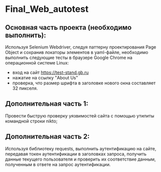 # Final_Web_autotest
## Основная часть проекта (необходимо выполнить):

Используя Selenium Webdriver, следуя паттерну проектирования Page Object и сохранив локаторы элементов в yaml-файле, необходимо выполнить следующие тесты в браузере Google Chrome на операционной системе Linux:
- вход на сайт https://test-stand.gb.ru
- нажатие на ссылку "About Us"
- проверка, что размер шрифта в заголовке нового окна составляет 32 пикселя.

## Дополнительная часть 1:
Провести быструю проверку уязвимостей сайта с помощью утилиты командной строки nikto;

## Дополнительная часть 2:
Используя библиотеку requests, выполнить аутентификацию на сайте, передавая токен аутентификации в заголовках запроса, получить данные текущего пользователя и проверить их соответствие данным, полученным в ответе на запрос аутентификации.